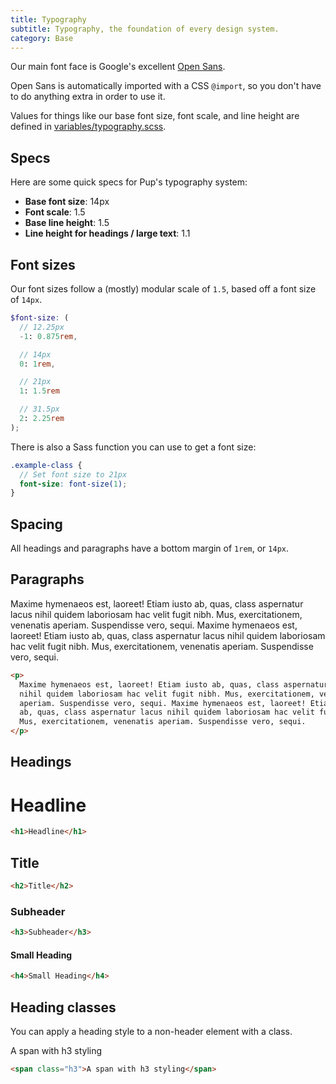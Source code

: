 ```yaml
---
title: Typography
subtitle: Typography, the foundation of every design system.
category: Base
---
```


Our main font face is Google's excellent [Open Sans](https://fonts.google.com/specimen/Open+Sans).


Open Sans is automatically imported with a CSS `@import`, so you don't have to do anything extra in order to use it.

Values for things like our base font size, font scale, and line height are defined in [variables/typography.scss](https://github.com/underdogio/pup/blob/master/styles/pup/variables/_typography.scss).

## Specs

Here are some quick specs for Pup's typography system:

<ul class="list--bullet margin2--bottom">
  <li>
    <strong>Base font size</strong>: 14px
  </li>
  <li>
    <strong>Font scale</strong>: 1.5
  </li>
  <li>
    <strong>Base line height</strong>: 1.5
  </li>
  <li>
    <strong>Line height for headings / large text</strong>: 1.1
  </li>
</ul>

## Font sizes

Our font sizes follow a (mostly) modular scale of `1.5`, based off a font size of `14px`.

```scss
$font-size: (
  // 12.25px
  -1: 0.875rem,

  // 14px
  0: 1rem,

  // 21px
  1: 1.5rem

  // 31.5px
  2: 2.25rem
);
```

There is also a Sass function you can use to get a font size:

```scss
.example-class {
  // Set font size to 21px
  font-size: font-size(1);
}
```

## Spacing

All headings and paragraphs have a bottom margin of `1rem`, or `14px`.

## Paragraphs

<p>
  Maxime hymenaeos est, laoreet! Etiam iusto ab, quas, class aspernatur lacus
  nihil quidem laboriosam hac velit fugit nibh. Mus, exercitationem, venenatis
  aperiam. Suspendisse vero, sequi. Maxime hymenaeos est, laoreet! Etiam iusto
  ab, quas, class aspernatur lacus nihil quidem laboriosam hac velit fugit nibh.
  Mus, exercitationem, venenatis aperiam. Suspendisse vero, sequi.
</p>

```html
<p>
  Maxime hymenaeos est, laoreet! Etiam iusto ab, quas, class aspernatur lacus
  nihil quidem laboriosam hac velit fugit nibh. Mus, exercitationem, venenatis
  aperiam. Suspendisse vero, sequi. Maxime hymenaeos est, laoreet! Etiam iusto
  ab, quas, class aspernatur lacus nihil quidem laboriosam hac velit fugit nibh.
  Mus, exercitationem, venenatis aperiam. Suspendisse vero, sequi.
</p>
```

## Headings

<h1>Headline</h1>

```html
<h1>Headline</h1>
```

<h2>Title</h2>

```html
<h2>Title</h2>
```

<h3>Subheader</h3>

```html
<h3>Subheader</h3>
```

<h4>Small Heading</h4>

```html
<h4>Small Heading</h4>
```

## Heading classes

You can apply a heading style to a non-header element with a class.

<span class="h3">A span with h3 styling</span>

```html
<span class="h3">A span with h3 styling</span>
```
